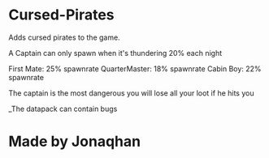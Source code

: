 # Cursed-Pirates
Adds cursed pirates to the game.

A Captain can only spawn when it's thundering 20% each night

First Mate: 25% spawnrate
QuarterMaster: 18% spawnrate
Cabin Boy: 22% spawnrate

The captain is the most dangerous you will lose all your loot if he hits you

_The datapack can contain bugs

# Made by Jonaqhan
